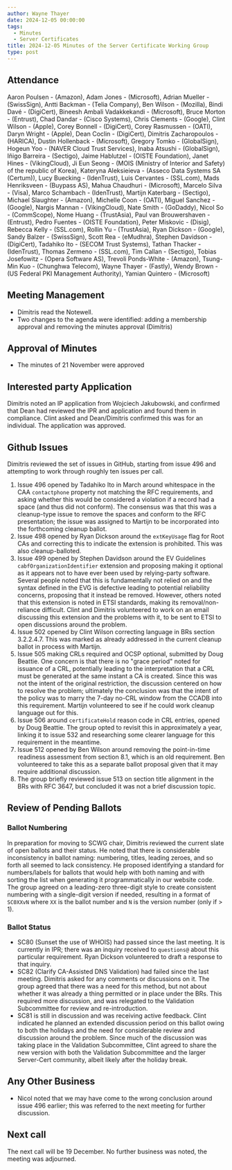 ```yaml
---
author: Wayne Thayer
date: 2024-12-05 00:00:00
tags:
  - Minutes
  - Server Certificates
title: 2024-12-05 Minutes of the Server Certificate Working Group
type: post
---
```


## Attendance

Aaron Poulsen - (Amazon), Adam Jones - (Microsoft), Adrian Mueller - (SwissSign), Antti Backman - (Telia Company), Ben Wilson - (Mozilla), Bindi Davé - (DigiCert), Bineesh Ambali Vadakkekandi - (Microsoft), Bruce Morton - (Entrust), Chad Dandar - (Cisco Systems), Chris Clements - (Google), Clint Wilson - (Apple), Corey Bonnell - (DigiCert), Corey Rasmussen - (OATI), Daryn Wright - (Apple), Dean Coclin - (DigiCert), Dimitris Zacharopoulos - (HARICA), Dustin Hollenback - (Microsoft), Gregory Tomko - (GlobalSign), Hogeun Yoo - (NAVER Cloud Trust Services), Inaba Atsushi - (GlobalSign), Iñigo Barreira - (Sectigo), Jaime Hablutzel - (OISTE Foundation), Janet Hines - (VikingCloud), Ji Eun Seong - (MOIS (Ministry of Interior and Safety) of the republic of Korea), Kateryna Aleksieieva - (Asseco Data Systems SA (Certum)), Lucy Buecking - (IdenTrust), Luis Cervantes - (SSL.com), Mads Henriksveen - (Buypass AS), Mahua Chaudhuri - (Microsoft), Marcelo Silva - (Visa), Marco Schambach - (IdenTrust), Martijn Katerbarg - (Sectigo), Michael Slaughter - (Amazon), Michelle Coon - (OATI), Miguel Sanchez - (Google), Nargis Mannan - (VikingCloud), Nate Smith - (GoDaddy), Nicol So - (CommScope), Nome Huang - (TrustAsia), Paul van Brouwershaven - (Entrust), Pedro Fuentes - (OISTE Foundation), Peter Miskovic - (Disig), Rebecca Kelly - (SSL.com), Rollin Yu - (TrustAsia), Ryan Dickson - (Google), Sandy Balzer - (SwissSign), Scott Rea - (eMudhra), Stephen Davidson - (DigiCert), Tadahiko Ito - (SECOM Trust Systems), Tathan Thacker - (IdenTrust), Thomas Zermeno - (SSL.com), Tim Callan - (Sectigo), Tobias Josefowitz - (Opera Software AS), Trevoli Ponds-White - (Amazon), Tsung-Min Kuo - (Chunghwa Telecom), Wayne Thayer - (Fastly), Wendy Brown - (US Federal PKI Management Authority), Yamian Quintero - (Microsoft)

## Meeting Management

-   Dimitris read the Notewell.
-   Two changes to the agenda were identified: adding a membership approval and removing the minutes approval (Dimitris)

## Approval of Minutes

-	The minutes of 21 November were approved

## Interested party Application

Dimitris noted an IP application from Wojciech Jakubowski, and confirmed that Dean had reviewed the IPR and application and found them in compliance. Clint asked and Dean/Dimitris confirmed this was for an individual. The application was approved.

## Github Issues

Dimitris reviewed the set of issues in GitHub, starting from issue 496 and attempting to work through roughly ten issues per call.

1.  Issue 496 opened by Tadahiko Ito in March around whitespace in the CAA `contactphone` property not matching the RFC requirements, and asking whether this would be considered a violation if a record had a space (and thus did not conform). The consensus was that this was a cleanup-type issue to remove the spaces and conform to the RFC presentation; the issue was assigned to Martijn to be incorporated into the forthcoming cleanup ballot.
2.  Issue 498 opened by Ryan Dickson around the `extKeyUsage` flag for Root CAs and correcting this to indicate the extension is prohibited. This was also cleanup-balloted.
3.  Issue 499 opened by Stephen Davidson around the EV Guidelines `cabfOrganizationIdentifier` extension and proposing making it optional as it appears not to have ever been used by relying-party software. Several people noted that this is fundamentally not relied on and the syntax defined in the EVG is defective leading to potential reliability concerns, proposing that it instead be removed. However, others noted that this extension is noted in ETSI standards, making its removal/non-reliance difficult. Clint and Dimitris volunteered to work on an email discussing this extension and the problems with it, to be sent to ETSI to open discussions around the problem.
4.  Issue 502 opened by Clint Wilson correcting language in BRs section 3.2.2.4.7. This was marked as already addressed in the current cleanup ballot in process with Martijn.
5.  Issue 505 making CRLs required and OCSP optional, submitted by Doug Beattie. One concern is that there is no "grace period" noted for issuance of a CRL, potentially leading to the interpretation that a CRL must be generated at the same instant a CA is created. Since this was not the intent of the original restriction, the discussion centered on how to resolve the problem; ultimately the conclusion was that the intent of the policy was to marry the 7-day no-CRL window from the CCADB into this requirement. Martijn volunteered to see if he could work cleanup language out for this.
6.  Issue 506 around `certificateHold` reason code in CRL entries, opened by Doug Beattie. The group opted to revisit this in approximately a year, linking it to issue 532 and researching some clearer language for this requirement in the meantime.
7.  Issue 512 opened by Ben Wilson around removing the point-in-time readiness assessment from section 8.1, which is an old requirement. Ben volunteered to take this as a separate ballot proposal given that it may require additional discussion.
8.  The group briefly reviewed issue 513 on section title alignment in the BRs with RFC 3647, but concluded it was not a brief discussion topic.

## Review of Pending Ballots

### Ballot Numbering
In preparation for moving to SCWG chair, Dimitris reviewed the current slate of open ballots and their status. He noted that there is considerable inconsistency in ballot naming: numbering, titles, leading zeroes, and so forth all seemed to lack consistency. He proposed identifying a standard for numbers/labels for ballots that would help with both naming and with sorting the list when generating it programmatically in our website code. The group agreed on a leading-zero three-digit style to create consistent numbering with a single-digit version if needed, resulting in a format of `SC0XXvN` where `XX` is the ballot number and `N` is the version number (only if > 1).

### Ballot Status

- SC80 (Sunset the use of WHOIS) had passed since the last meeting. It is currently in IPR; there was an inquiry received to `questions@` about this particular requirement. Ryan Dickson volunteered to draft a response to that inquiry.
- SC82 (Clarify CA-Assisted DNS Validation) had failed since the last meeting. Dimitris asked for any comments or discussions on it. The group agreed that there was a need for this method, but not about whether it was already a thing permitted or in place under the BRs. This required more discussion, and was relegated to the Validation Subcommittee for review and re-introduction.
- SC81 is still in discussion and was receiving active feedback. Clint indicated he planned an extended discussion period on this ballot owing to both the holidays and the need for considerable review and discussion around the problem. Since much of the discussion was taking place in the Validation Subcommittee, Clint agreed to share the new version with both the Validation Subcommittee and the larger Server-Cert community, albeit likely after the holiday break.

## Any Other Business

- Nicol noted that we may have come to the wrong conclusion around issue 496 earlier; this was referred to the next meeting for further discussion.

## Next call

The next call will be 19 December. No further business was noted, the meeting was adjourned.
